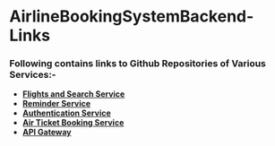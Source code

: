 # AirlineBookingSystemBackend-Links

### Following contains links to Github Repositories of Various Services:-

- **[Flights and Search Service](https://github.com/SAbhinav001/Flight-And-Search-Service)**
- **[Reminder Service](https://github.com/SAbhinav001/ReminderService)**
- **[Authentication Service](https://github.com/SAbhinav001/Auth_Service)**
- **[Air Ticket Booking Service](https://github.com/SAbhinav001/Booking_Service)**
- **[API Gateway](https://github.com/SAbhinav001/API_Gateway)**